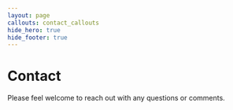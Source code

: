 ```yaml
---
layout: page
callouts: contact_callouts
hide_hero: true
hide_footer: true
---
```


# Contact

Please feel welcome to reach out with any questions or comments.
